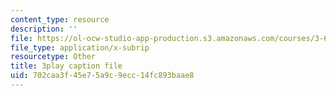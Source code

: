 ```yaml
---
content_type: resource
description: ''
file: https://ol-ocw-studio-app-production.s3.amazonaws.com/courses/3-60-symmetry-structure-and-tensor-properties-of-materials-fall-2005/702caa3f45e75a9c9ecc14fc893baae8_1v17Gfdydfg.vtt
file_type: application/x-subrip
resourcetype: Other
title: 3play caption file
uid: 702caa3f-45e7-5a9c-9ecc-14fc893baae8
---
```

